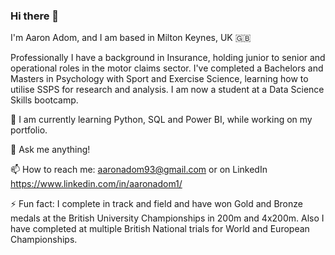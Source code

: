### Hi there 👋

I'm Aaron Adom, and I am based in Milton Keynes, UK 🇬🇧

Professionally I have a background in Insurance, holding junior to senior and operational roles in the motor claims sector. I've completed a Bachelors and Masters in Psychology with Sport and Exercise Science, learning how to utilise SSPS for research and analysis. I am now a student at a Data Science Skills bootcamp.

🌱 I am currently learning Python, SQL and Power BI, while working on my portfolio.

💬 Ask me anything!

📫 How to reach me: aaronadom93@gmail.com or on LinkedIn https://www.linkedin.com/in/aaronadom1/

⚡ Fun fact: I complete in track and field and have won Gold and Bronze medals at the British University Championships in 200m and 4x200m. Also I have completed at multiple British National trials for World and European Championships. 
